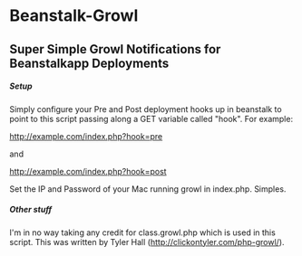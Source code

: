 # Beanstalk-Growl
## Super Simple Growl Notifications for Beanstalkapp Deployments

##### Setup
Simply configure your Pre and Post deployment hooks up in beanstalk to point to this script passing along a GET variable called "hook". For example:  

http://example.com/index.php?hook=pre  

and  

http://example.com/index.php?hook=post  


Set the IP and Password of your Mac running growl in index.php. Simples.  



##### Other stuff
I'm in no way taking any credit for class.growl.php which is used in this script. This was written by Tyler Hall (http://clickontyler.com/php-growl/).


